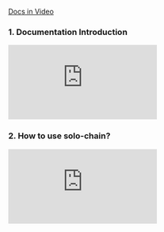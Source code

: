 

[Docs in Video](https://github.com/xavizhao/Ontology-Development-Tutorial)

### 1. Documentation Introduction

<iframe frameborder="0" src="https://v.qq.com/txp/iframe/player.html?vid=u0784b610k9" allowFullScreen="true"></iframe>


### 2. How to use solo-chain?

<iframe frameborder="0" src="https://v.qq.com/txp/iframe/player.html?vid=v0791tzf1ag" allowFullScreen="true"></iframe>
